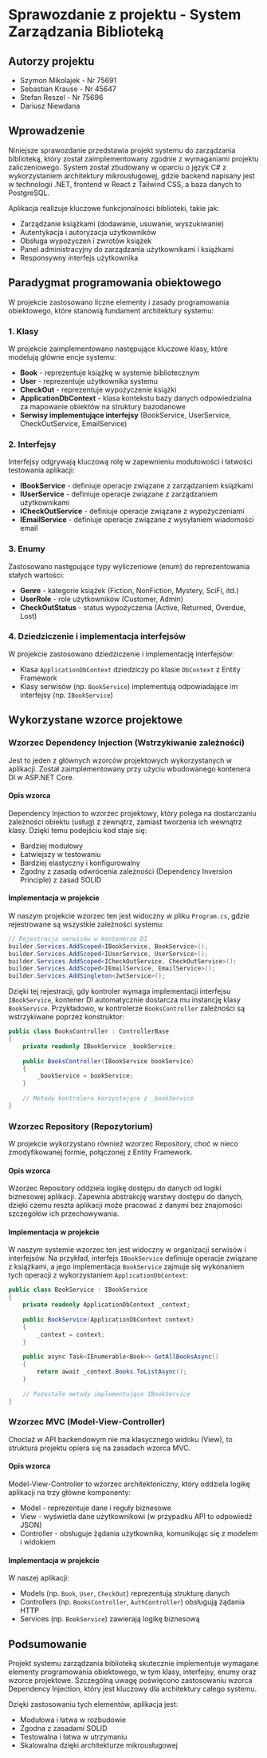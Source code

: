 # Sprawozdanie z projektu - System Zarządzania Biblioteką

## Autorzy projektu

- Szymon Mikolajek - Nr 75691
- Sebastian Krause - Nr 45647
- Stefan Reszel - Nr 75696
- Dariusz Niewdana

## Wprowadzenie

Niniejsze sprawozdanie przedstawia projekt systemu do zarządzania biblioteką, który został zaimplementowany zgodnie z wymaganiami projektu zaliczeniowego. System został zbudowany w oparciu o język C# z wykorzystaniem architektury mikrousługowej, gdzie backend napisany jest w technologii .NET, frontend w React z Tailwind CSS, a baza danych to PostgreSQL.

Aplikacja realizuje kluczowe funkcjonalności biblioteki, takie jak:
- Zarządzanie książkami (dodawanie, usuwanie, wyszukiwanie)
- Autentykacja i autoryzacja użytkowników
- Obsługa wypożyczeń i zwrotów książek
- Panel administracyjny do zarządzania użytkownikami i książkami
- Responsywny interfejs użytkownika

## Paradygmat programowania obiektowego

W projekcie zastosowano liczne elementy i zasady programowania obiektowego, które stanowią fundament architektury systemu:

### 1. Klasy

W projekcie zaimplementowano następujące kluczowe klasy, które modelują główne encje systemu:

- **Book** - reprezentuje książkę w systemie bibliotecznym
- **User** - reprezentuje użytkownika systemu
- **CheckOut** - reprezentuje wypożyczenie książki
- **ApplicationDbContext** - klasa kontekstu bazy danych odpowiedzialna za mapowanie obiektów na struktury bazodanowe
- **Serwisy implementujące interfejsy** (BookService, UserService, CheckOutService, EmailService)

### 2. Interfejsy

Interfejsy odgrywają kluczową rolę w zapewnieniu modułowości i łatwości testowania aplikacji:

- **IBookService** - definiuje operacje związane z zarządzaniem książkami
- **IUserService** - definiuje operacje związane z zarządzaniem użytkownikami
- **ICheckOutService** - definiuje operacje związane z wypożyczeniami
- **IEmailService** - definiuje operacje związane z wysyłaniem wiadomości email

### 3. Enumy

Zastosowano następujące typy wyliczeniowe (enum) do reprezentowania stałych wartości:

- **Genre** - kategorie książek (Fiction, NonFiction, Mystery, SciFi, itd.)
- **UserRole** - role użytkowników (Customer, Admin)
- **CheckOutStatus** - status wypożyczenia (Active, Returned, Overdue, Lost)

### 4. Dziedziczenie i implementacja interfejsów

W projekcie zastosowano dziedziczenie i implementację interfejsów:

- Klasa `ApplicationDbContext` dziedziczy po klasie `DbContext` z Entity Framework
- Klasy serwisów (np. `BookService`) implementują odpowiadające im interfejsy (np. `IBookService`)

## Wykorzystane wzorce projektowe

### Wzorzec Dependency Injection (Wstrzykiwanie zależności)

Jest to jeden z głównych wzorców projektowych wykorzystanych w aplikacji. Został zaimplementowany przy użyciu wbudowanego kontenera DI w ASP.NET Core.

#### Opis wzorca

Dependency Injection to wzorzec projektowy, który polega na dostarczaniu zależności obiektu (usług) z zewnątrz, zamiast tworzenia ich wewnątrz klasy. Dzięki temu podejściu kod staje się:
- Bardziej modułowy
- Łatwiejszy w testowaniu
- Bardziej elastyczny i konfigurowalny
- Zgodny z zasadą odwrócenia zależności (Dependency Inversion Principle) z zasad SOLID

#### Implementacja w projekcie

W naszym projekcie wzorzec ten jest widoczny w pliku `Program.cs`, gdzie rejestrowane są wszystkie zależności systemu:

```csharp
// Rejestracja serwisów w kontenerze DI
builder.Services.AddScoped<IBookService, BookService>();
builder.Services.AddScoped<IUserService, UserService>();
builder.Services.AddScoped<ICheckOutService, CheckOutService>();
builder.Services.AddScoped<IEmailService, EmailService>();
builder.Services.AddSingleton<JwtService>();
```

Dzięki tej rejestracji, gdy kontroler wymaga implementacji interfejsu `IBookService`, kontener DI automatycznie dostarcza mu instancję klasy `BookService`. Przykładowo, w kontrolerze `BooksController` zależności są wstrzykiwane poprzez konstruktor:

```csharp
public class BooksController : ControllerBase
{
    private readonly IBookService _bookService;
    
    public BooksController(IBookService bookService)
    {
        _bookService = bookService;
    }
    
    // Metody kontrolera korzystające z _bookService
}
```

### Wzorzec Repository (Repozytorium)

W projekcie wykorzystano również wzorzec Repository, choć w nieco zmodyfikowanej formie, połączonej z Entity Framework.

#### Opis wzorca

Wzorzec Repository oddziela logikę dostępu do danych od logiki biznesowej aplikacji. Zapewnia abstrakcję warstwy dostępu do danych, dzięki czemu reszta aplikacji może pracować z danymi bez znajomości szczegółów ich przechowywania.

#### Implementacja w projekcie

W naszym systemie wzorzec ten jest widoczny w organizacji serwisów i interfejsów. Na przykład, interfejs `IBookService` definiuje operacje związane z książkami, a jego implementacja `BookService` zajmuje się wykonaniem tych operacji z wykorzystaniem `ApplicationDbContext`:

```csharp
public class BookService : IBookService
{
    private readonly ApplicationDbContext _context;
    
    public BookService(ApplicationDbContext context)
    {
        _context = context;
    }
    
    public async Task<IEnumerable<Book>> GetAllBooksAsync()
    {
        return await _context.Books.ToListAsync();
    }
    
    // Pozostałe metody implementujące IBookService
}
```

### Wzorzec MVC (Model-View-Controller)

Chociaż w API backendowym nie ma klasycznego widoku (View), to struktura projektu opiera się na zasadach wzorca MVC.

#### Opis wzorca

Model-View-Controller to wzorzec architektoniczny, który oddziela logikę aplikacji na trzy główne komponenty:
- Model - reprezentuje dane i reguły biznesowe
- View - wyświetla dane użytkownikowi (w przypadku API to odpowiedź JSON)
- Controller - obsługuje żądania użytkownika, komunikując się z modelem i widokiem

#### Implementacja w projekcie

W naszej aplikacji:
- Models (np. `Book`, `User`, `CheckOut`) reprezentują strukturę danych
- Controllers (np. `BooksController`, `AuthController`) obsługują żądania HTTP
- Services (np. `BookService`) zawierają logikę biznesową

## Podsumowanie

Projekt systemu zarządzania biblioteką skutecznie implementuje wymagane elementy programowania obiektowego, w tym klasy, interfejsy, enumy oraz wzorce projektowe. Szczególną uwagę poświęcono zastosowaniu wzorca Dependency Injection, który jest kluczowy dla architektury całego systemu.

Dzięki zastosowaniu tych elementów, aplikacja jest:
- Modułowa i łatwa w rozbudowie
- Zgodna z zasadami SOLID
- Testowalna i łatwa w utrzymaniu
- Skalowalna dzięki architekturze mikrousługowej
